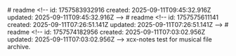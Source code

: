 #   r e a d m e 
 
 < ! - -   
 i d :   1 7 5 7 5 8 3 9 3 2 9 1 6 
 c r e a t e d :   2 0 2 5 - 0 9 - 1 1 T 0 9 : 4 5 : 3 2 . 9 1 6 Z 
 u p d a t e d :   2 0 2 5 - 0 9 - 1 1 T 0 9 : 4 5 : 3 2 . 9 1 6 Z 
 - - > 
 
 #       r   e   a   d   m   e   
   
   <   !   -   -       
   i   d   :       1   7   5   7   5   7   5   6   1   1   1   4   1   
   c   r   e   a   t   e   d   :       2   0   2   5   -   0   9   -   1   1   T   0   7   :   2   6   :   5   1   .   1   4   1   Z   
   u   p   d   a   t   e   d   :       2   0   2   5   -   0   9   -   1   1   T   0   7   :   2   6   :   5   1   .   1   4   1   Z   
   -   -   >   
   
   #               r       e       a       d       m       e       
       
       <       !       -       -               
       i       d       :               1       7       5       7       5       7       4       1       8       2       9       5       6       
       c       r       e       a       t       e       d       :               2       0       2       5       -       0       9       -       1       1       T       0       7       :       0       3       :       0       2       .       9       5       6       Z       
       u       p       d       a       t       e       d       :               2       0       2       5       -       0       9       -       1       1       T       0       7       :       0       3       :       0       2       .       9       5       6       Z       
       -       -       >       
       
       x       c       x       -       n       o       t       e       s               t       e       s       t               f       o       r               m       u       s       i       c       a       l               f       i       l       e               a       r       c       h       i       v       e       .       